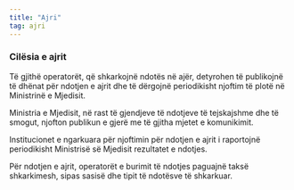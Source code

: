 ```yaml
---
title: "Ajri"
tag: ajri
---
```


### Cilësia e ajrit

Të gjithë operatorët, që shkarkojnë ndotës në ajër, detyrohen të publikojnë të dhënat për ndotjen e ajrit dhe të dërgojnë periodikisht njoftim të plotë në Ministrinë e Mjedisit.

Ministria e Mjedisit, në rast të gjendjeve të ndotjeve të tejskajshme dhe të smogut, njofton publikun e gjerë me të gjitha mjetet e komunikimit.

Institucionet e ngarkuara për njoftimin për ndotjen e ajrit i raportojnë periodikisht Ministrisë së Mjedisit rezultatet e ndotjes.

Për ndotjen e ajrit, operatorët e burimit të ndotjes paguajnë taksë shkarkimesh, sipas sasisë dhe tipit të ndotësve të shkarkuar.
